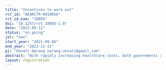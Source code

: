 ```yaml
---
title: "Incentives to work out"
rct_id: "AEARCTR-0010056"
rct_id_num: "10056"
doi: "10.1257/rct.10056-1.0"
date: "2022-09-11"
status: "on_going"
jel: "nan"
start_year: "2021-09-06"
end_year: "2022-12-31"
pi: "Unnati Narang narang.unnati@gmail.com"
abstract: "With rapidly increasing healthcare costs, both governments and firms are paying more attention to cultivating healthy lifestyles among consumers to reduce medical and financial burdens. However, consumer often struggle to fulfil their commitments to health-related goals, such as consistently going to the gym. This research examines the effects of financial and non-financial incentives on consumers’ gym-going behaviors. We conduct a set of randomized field experiments in partnership with the campus recreation center at one of the largest U.S. public universities that garners around one million student, staff, and faculty visits each year. Specifically, we provide a set of financial and non-financial incentives to the members of the center and track their progress (i.e., number and types of workouts completed). Our preliminary results show that financial incentives have a significant and sustained effect on members’ workout completion. We also examine the effects of non-financial incentives, such as information about the workouts and individual’s ranks among peers. "
layout: registration
---
```


